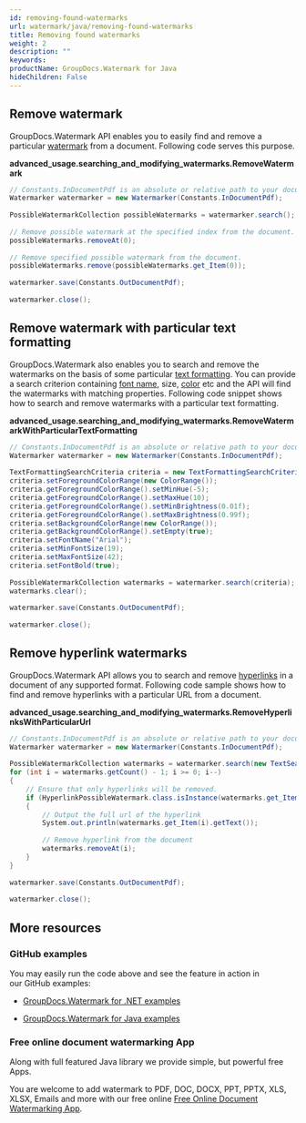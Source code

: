 ```yaml
---
id: removing-found-watermarks
url: watermark/java/removing-found-watermarks
title: Removing found watermarks
weight: 2
description: ""
keywords: 
productName: GroupDocs.Watermark for Java
hideChildren: False
---
```

## Remove watermark

GroupDocs.Watermark API enables you to easily find and remove a particular [watermark](https://apireference.groupdocs.com/watermark/java/com.groupdocs.watermark.search/PossibleWatermark) from a document. Following code serves this purpose.

**advanced\_usage.searching\_and\_modifying\_watermarks.RemoveWatermark**

```csharp
// Constants.InDocumentPdf is an absolute or relative path to your document. Ex: "C:\\Docs\\document.pdf"
Watermarker watermarker = new Watermarker(Constants.InDocumentPdf);                                      
                                                                                                         
PossibleWatermarkCollection possibleWatermarks = watermarker.search();                                   
                                                                                                         
// Remove possible watermark at the specified index from the document.                                   
possibleWatermarks.removeAt(0);                                                                          
                                                                                                         
// Remove specified possible watermark from the document.                                                
possibleWatermarks.remove(possibleWatermarks.get_Item(0));                                               
                                                                                                         
watermarker.save(Constants.OutDocumentPdf);                                                              
                                                                                                         
watermarker.close();                                                                                     
```

## Remove watermark with particular text formatting

GroupDocs.Watermark also enables you to search and remove the watermarks on the basis of some particular [text formatting](https://apireference.groupdocs.com/watermark/java/com.groupdocs.watermark.search/TextFormattingSearchCriteria). You can provide a search criterion containing [font name](https://apireference.groupdocs.com/watermark/java/com.groupdocs.watermark.search/TextFormattingSearchCriteria#setFontName(java.lang.String)), size, [color](https://apireference.groupdocs.com/watermark/java/com.groupdocs.watermark.search/TextFormattingSearchCriteria#setForegroundColorRange(com.groupdocs.watermark.search.ColorRange)) etc and the API will find the watermarks with matching properties. Following code snippet shows how to search and remove watermarks with a particular text formatting.

**advanced\_usage.searching\_and\_modifying\_watermarks.RemoveWatermarkWithParticularTextFormatting**

```csharp
// Constants.InDocumentPdf is an absolute or relative path to your document. Ex: "C:\\Docs\\document.pdf"
Watermarker watermarker = new Watermarker(Constants.InDocumentPdf);                                      
                                                                                                         
TextFormattingSearchCriteria criteria = new TextFormattingSearchCriteria();                              
criteria.setForegroundColorRange(new ColorRange());                                                      
criteria.getForegroundColorRange().setMinHue(-5);                                                        
criteria.getForegroundColorRange().setMaxHue(10);                                                        
criteria.getForegroundColorRange().setMinBrightness(0.01f);                                              
criteria.getForegroundColorRange().setMaxBrightness(0.99f);                                              
criteria.setBackgroundColorRange(new ColorRange());                                                      
criteria.getBackgroundColorRange().setEmpty(true);                                                       
criteria.setFontName("Arial");                                                                           
criteria.setMinFontSize(19);                                                                             
criteria.setMaxFontSize(42);                                                                             
criteria.setFontBold(true);                                                                              
                                                                                                         
PossibleWatermarkCollection watermarks = watermarker.search(criteria);                                   
watermarks.clear();                                                                                      
                                                                                                         
watermarker.save(Constants.OutDocumentPdf);                                                              
                                                                                                         
watermarker.close();                                                                                     
```

## Remove hyperlink watermarks 

GroupDocs.Watermark API allows you to search and remove [hyperlinks](https://apireference.groupdocs.com/watermark/java/com.groupdocs.watermark.search/HyperlinkPossibleWatermark) in a document of any supported format. Following code sample shows how to find and remove hyperlinks with a particular URL from a document.

**advanced\_usage.searching\_and\_modifying\_watermarks.RemoveHyperlinksWithParticularUrl**

```csharp
// Constants.InDocumentPdf is an absolute or relative path to your document. Ex: "C:\\Docs\\document.pdf"             
Watermarker watermarker = new Watermarker(Constants.InDocumentPdf);                                                   
                                                                                                                      
PossibleWatermarkCollection watermarks = watermarker.search(new TextSearchCriteria(Pattern.compile("someurl\\.com")));
for (int i = watermarks.getCount() - 1; i >= 0; i--)                                                                  
{                                                                                                                     
    // Ensure that only hyperlinks will be removed.                                                                   
    if (HyperlinkPossibleWatermark.class.isInstance(watermarks.get_Item(i)))                                          
    {                                                                                                                 
        // Output the full url of the hyperlink                                                                       
        System.out.println(watermarks.get_Item(i).getText());                                                         
                                                                                                                      
        // Remove hyperlink from the document                                                                         
        watermarks.removeAt(i);                                                                                       
    }                                                                                                                 
}                                                                                                                     
                                                                                                                      
watermarker.save(Constants.OutDocumentPdf);                                                                           
                                                                                                                      
watermarker.close();                                                                                                  
```

## More resources

### GitHub examples

You may easily run the code above and see the feature in action in our GitHub examples:

*   [GroupDocs.Watermark for .NET examples](https://github.com/groupdocs-watermark/GroupDocs.Watermark-for-.NET)
    
*   [GroupDocs.Watermark for Java examples](https://github.com/groupdocs-watermark/GroupDocs.Watermark-for-Java)
    

### Free online document watermarking App

Along with full featured Java library we provide simple, but powerful free Apps.

You are welcome to add watermark to PDF, DOC, DOCX, PPT, PPTX, XLS, XLSX, Emails and more with our free online [Free Online Document Watermarking App](https://products.groupdocs.app/watermark).

